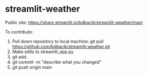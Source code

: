 # streamlit-weather
Public site: https://share.streamlit.io/bdbacik/streamlit-weather/main

To contribute:
1. Pull down repository to local machine: git pull https://github.com/bdbacik/streamlit-weather.git
2. Make edits to streamlit_app.py
3. git add .
4. git commit -m "describe what you changed"
5. git push origin main
